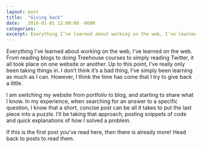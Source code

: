 ```yaml
---
layout: post
title:  "Giving back"
date:   2016-01-01 12:00:00 -0600
categories:
excerpt: Everything I’ve learned about working on the web, I’ve learned on the web.
---
```

Everything I’ve learned about working on the web, I’ve learned on the web. From reading blogs to doing Treehouse courses to simply reading Twitter, it all took place on one website or another. Up to this point, I’ve really only been taking things in. I don’t think it’s a bad thing, I’ve simply been learning as much as I can. However, I think the time has come that I try to give back a little.

I am switching my website from portfolio to blog, and starting to share what I know. In my experience, when searching for an answer to a specific question, I know that a short, concise post can be all it takes to put the last piece into a puzzle. I’ll be taking that approach, posting snippets of code and quick explanations of how I solved a problem.

If this is the first post you’ve read here, then there is already more! Head back to posts to read them.
